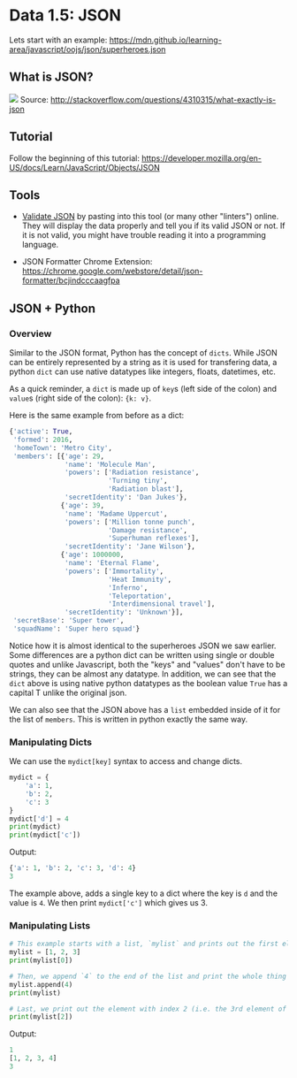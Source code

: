 # Data 1.5: JSON

Lets start with an example:
https://mdn.github.io/learning-area/javascript/oojs/json/superheroes.json

## What is JSON?

![](https://www.evernote.com/shard/s150/sh/90cf283d-4adc-4f6f-aeaf-c8f2660d13c7/793cabb9f194996b/res/62dd9784-077a-45ee-8b47-c23054e2cc59/skitch.png?resizeSmall&width=832)
Source: http://stackoverflow.com/questions/4310315/what-exactly-is-json

## Tutorial

Follow the beginning of this tutorial: https://developer.mozilla.org/en-US/docs/Learn/JavaScript/Objects/JSON
<!-- [Some insane diagrams](http://www.json.org/) that tell you exactly what is valid JSON. -->

## Tools

- [Validate JSON](http://pro.jsonlint.com/) by pasting into this tool (or many other "linters") online. They will display the data properly and tell you if its valid JSON or not. If it is not valid, you might have trouble reading it into a programming language.

- JSON Formatter Chrome Extension: https://chrome.google.com/webstore/detail/json-formatter/bcjindcccaagfpa

## JSON + Python

### Overview

Similar to the JSON format, Python has the concept of `dicts`. While JSON can be entirely represented by a string as it is used for transfering data, a python `dict` can use native datatypes like integers, floats, datetimes, etc.

As a quick reminder, a `dict` is made up of `key`s (left side of the colon) and `value`s (right side of the colon): `{k: v}`.

Here is the same example from before as a dict:

```python
{'active': True,
 'formed': 2016,
 'homeTown': 'Metro City',
 'members': [{'age': 29,
              'name': 'Molecule Man',
              'powers': ['Radiation resistance',
                         'Turning tiny',
                         'Radiation blast'],
              'secretIdentity': 'Dan Jukes'},
             {'age': 39,
              'name': 'Madame Uppercut',
              'powers': ['Million tonne punch',
                         'Damage resistance',
                         'Superhuman reflexes'],
              'secretIdentity': 'Jane Wilson'},
             {'age': 1000000,
              'name': 'Eternal Flame',
              'powers': ['Immortality',
                         'Heat Immunity',
                         'Inferno',
                         'Teleportation',
                         'Interdimensional travel'],
              'secretIdentity': 'Unknown'}],
 'secretBase': 'Super tower',
 'squadName': 'Super hero squad'}
 ```

 Notice how it is almost identical to the superheroes JSON we saw earlier. Some differences are a python dict can be written using single or double quotes and unlike Javascript, both the "keys" and "values" don't have to be strings, they can be almost any datatype. In addition, we can see that the `dict` above is using native python datatypes as the boolean value `True` has a capital T unlike the original json.

 We can also see that the JSON above has a `list` embedded inside of it for the list of `members`. This is written in python exactly the same way.

### Manipulating Dicts

We can use the `mydict[key]` syntax to access and change dicts.

```python
mydict = {
    'a': 1,
    'b': 2,
    'c': 3
}
mydict['d'] = 4
print(mydict)
print(mydict['c'])
```

Output:
```python
{'a': 1, 'b': 2, 'c': 3, 'd': 4}
3
```

The example above, adds a single key to a dict where the key is `d` and the value is `4`. We then print `mydict['c']` which gives us 3.

### Manipulating Lists

```python
# This example starts with a list, `mylist` and prints out the first element of the list. Note that lists in python are 0-indexed. The first element of the list is `1`.
mylist = [1, 2, 3]
print(mylist[0])

# Then, we append `4` to the end of the list and print the whole thing out. We can see the list now has 4 elements.
mylist.append(4)
print(mylist)

# Last, we print out the element with index 2 (i.e. the 3rd element of the list which is 3).
print(mylist[2])
```

Output:
```python
1
[1, 2, 3, 4]
3
```

